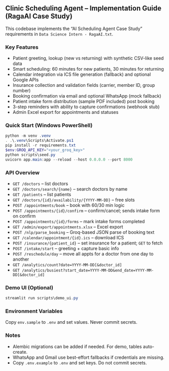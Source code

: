 ## Clinic Scheduling Agent – Implementation Guide (RagaAI Case Study)

This codebase implements the “AI Scheduling Agent Case Study” requirements in `Data Science Intern - RagaAI.txt`.

### Key Features
- Patient greeting, lookup (new vs returning) with synthetic CSV-like seed data
- Smart scheduling: 60 minutes for new patients, 30 minutes for returning
- Calendar integration via ICS file generation (fallback) and optional Google APIs
- Insurance collection and validation fields (carrier, member ID, group number)
- Booking confirmation via email and optional WhatsApp (mock fallback)
- Patient intake form distribution (sample PDF included) post booking
- 3-step reminders with ability to capture confirmations (webhook stub)
- Admin Excel export for appointments and statuses

### Quick Start (Windows PowerShell)
```powershell
python -m venv .venv
. .\.venv\Scripts\Activate.ps1
pip install -r requirements.txt
$env:GROQ_API_KEY="<your_groq_key>"
python scripts\seed.py
uvicorn app.main:app --reload --host 0.0.0.0 --port 8000
```

### API Overview
- `GET /doctors` – list doctors
- `GET /doctors/search/{name}` – search doctors by name
- `GET /patients` – list patients
- `GET /doctors/{id}/availability/{YYYY-MM-DD}` – free slots
- `POST /appointments/book` – book with 60/30 min logic
- `POST /appointments/{id}/confirm` – confirm/cancel; sends intake form on confirm
- `POST /appointments/{id}/forms` – mark intake forms completed
- `GET /admin/export/appointments.xlsx` – Excel export
- `POST /nlp/parse_booking` – Groq-based JSON parse of booking text
- `GET /calendar/appointment/{id}.ics` – download ICS
- `POST /insurance/{patient_id}` – set insurance for a patient; `GET` to fetch
- `POST /intake/start` – greeting + capture basic info
- `POST /reschedule/day` – move all appts for a doctor from one day to another
- `GET /analytics/count?date=YYYY-MM-DD[&doctor_id]`
- `GET /analytics/busiest?start_date=YYYY-MM-DD&end_date=YYYY-MM-DD[&doctor_id]`

### Demo UI (Optional)
```powershell
streamlit run scripts\demo_ui.py
```

### Environment Variables
Copy `env.sample` to `.env` and set values. Never commit secrets.

### Notes
- Alembic migrations can be added if needed. For demo, tables auto-create.
- WhatsApp and Gmail use best-effort fallbacks if credentials are missing.
 - Copy `.env.example` to `.env` and set keys. Do not commit secrets.



